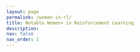 ```yaml
---
layout: page
permalink: /women-in-rl/
title: Notable Women+ in Reinforcement Learning
description:
nav: false
nav_order: 1
---
```

<!-- Google tag (gtag.js) -->
<head>
    <script async src="https://www.googletagmanager.com/gtag/js?id=G-LMF0061SS2"></script>
    <script>
      window.dataLayer = window.dataLayer || [];
      function gtag(){dataLayer.push(arguments);}
      gtag('js', new Date());

      gtag('config', 'G-LMF0061SS2');
    </script>
</head>


<object data="../assets/women-in-rl.pdf" width="800" height="1300" type="application/pdf"></object>


